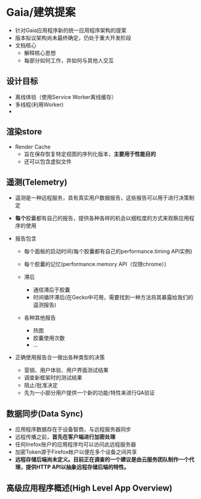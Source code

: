 # Gaia/建筑提案

- 针对Gaia应用程序新的统一应用程序架构的提案
- 版本拟议架构尚未最终确定，仍处于重大开发阶段
- 文档核心
  - 解释核心思想
  - 每部分如何工作，并如何与其他人交互

## 设计目标

- 离线体验（使用Service Worker离线缓存）
- 多线程(利用Worker)
- 









## 渲染store

- Render Cache
  - 旨在保存恢复特定视图的序列化版本，**主要用于性能目的**
  - 还可以包含虚拟文件

## 遥测(Telemetry)

- 遥测是一种远程服务，具有真实用户数据报告，这些报告可以用于进行决策制定

- **每个**胶囊都有自己的报告，提供各种各样的机会以细粒度的方式来观察应用程序的使用

- 报告包含

  - 每个面板的启动时间(每个胶囊都有自己的performance.timing API实例)
  - 每个胶囊的记忆(performance.memory API（仅限chrome）)
  - 滞后
    - 通信滞后于胶囊
    - 时间循环滞后(在Gecko中可用，需要找到一种方法将其暴露给我们的遥测报告)

  - 各种其他报告
    - 热图
    - 胶囊使用次数
    - ...

- 正确使用报告合一做出各种类型的决策
  - 营销、用户体验、用户界面测试结果
  - 调查新框架时的测试结果
  - 阻止/批准决定
  - 先为一小部分用户提供一个新的功能/特性来进行QA验证

## 数据同步(Data Sync)

- 应用程序数据存在于设备智商，与远程服务器同步
- 远程传播之前，**首先在客户端进行加密处理**
- 任何Iirefox账户的应用程序均可以访问此远程服务器
- 加密Token源于Firefox帐户以便在多个设备之间共享
- **远程存储后端尚未定义。目前正在调查的一个建议是由云服务团队制作一个代理，提供HTTP API以抽象远程存储后端的特性。**

## 高级应用程序概述(High Level App Overview)


